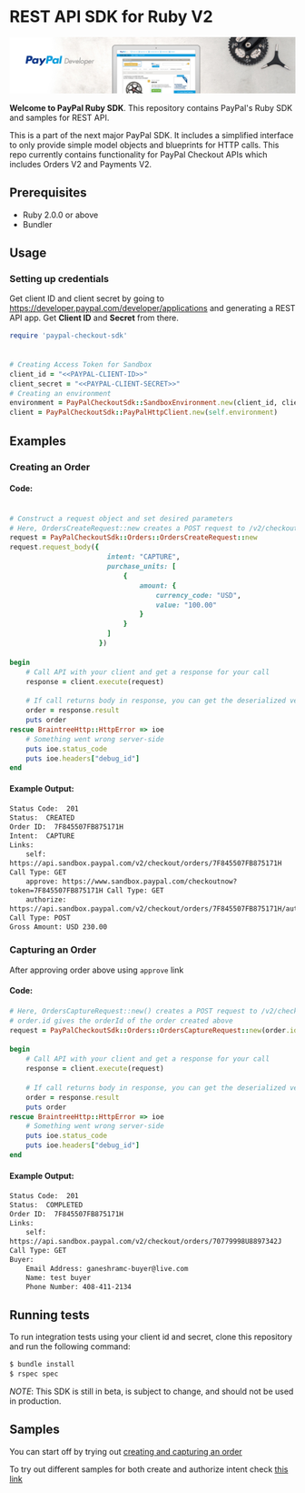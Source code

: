 # REST API SDK for Ruby V2

![Home Image](homepage.jpg)

__Welcome to PayPal Ruby SDK__. This repository contains PayPal's Ruby SDK and samples for REST API.

This is a part of the next major PayPal SDK. It includes a simplified interface to only provide simple model objects and blueprints for HTTP calls. This repo currently contains functionality for PayPal Checkout APIs which includes Orders V2 and Payments V2.

## Prerequisites

- Ruby 2.0.0 or above
- Bundler

## Usage

### Setting up credentials
Get client ID and client secret by going to https://developer.paypal.com/developer/applications and generating a REST API app. Get <b>Client ID</b> and <b>Secret</b> from there.

```ruby
require 'paypal-checkout-sdk'


# Creating Access Token for Sandbox
client_id = "<<PAYPAL-CLIENT-ID>>"
client_secret = "<<PAYPAL-CLIENT-SECRET>>"
# Creating an environment
environment = PayPalCheckoutSdk::SandboxEnvironment.new(client_id, client_secret)
client = PayPalCheckoutSdk::PayPalHttpClient.new(self.environment)
```

## Examples

### Creating an Order

#### Code: 
```ruby

# Construct a request object and set desired parameters
# Here, OrdersCreateRequest::new creates a POST request to /v2/checkout/orders
request = PayPalCheckoutSdk::Orders::OrdersCreateRequest::new
request.request_body({
                        intent: "CAPTURE",
                        purchase_units: [
                            {
                                amount: {
                                    currency_code: "USD",
                                    value: "100.00"
                                }
                            }
                        ]
                      })

begin
    # Call API with your client and get a response for your call
    response = client.execute(request) 
    
    # If call returns body in response, you can get the deserialized version from the result attribute of the response
    order = response.result
    puts order
rescue BraintreeHttp::HttpError => ioe
    # Something went wrong server-side
    puts ioe.status_code
    puts ioe.headers["debug_id"]
end
```

#### Example Output:
```
Status Code:  201
Status:  CREATED
Order ID:  7F845507FB875171H
Intent:  CAPTURE
Links:
	self: https://api.sandbox.paypal.com/v2/checkout/orders/7F845507FB875171H	Call Type: GET
	approve: https://www.sandbox.paypal.com/checkoutnow?token=7F845507FB875171H	Call Type: GET
	authorize: https://api.sandbox.paypal.com/v2/checkout/orders/7F845507FB875171H/authorize	Call Type: POST
Gross Amount: USD 230.00
```

### Capturing an Order
After approving order above using `approve` link

#### Code:
```ruby
# Here, OrdersCaptureRequest::new() creates a POST request to /v2/checkout/orders
# order.id gives the orderId of the order created above
request = PayPalCheckoutSdk::Orders::OrdersCaptureRequest::new(order.id)

begin
    # Call API with your client and get a response for your call
    response = client.execute(request) 
    
    # If call returns body in response, you can get the deserialized version from the result attribute of the response
    order = response.result
    puts order
rescue BraintreeHttp::HttpError => ioe
    # Something went wrong server-side
    puts ioe.status_code
    puts ioe.headers["debug_id"]
end
```

#### Example Output:
```
Status Code:  201
Status:  COMPLETED
Order ID:  7F845507FB875171H
Links: 
	self: https://api.sandbox.paypal.com/v2/checkout/orders/70779998U8897342J	Call Type: GET
Buyer:
	Email Address: ganeshramc-buyer@live.com
	Name: test buyer
	Phone Number: 408-411-2134
```

## Running tests

To run integration tests using your client id and secret, clone this repository and run the following command:
```sh
$ bundle install
$ rspec spec
```

*NOTE*: This SDK is still in beta, is subject to change, and should not be used in production.

## Samples

You can start off by trying out [creating and capturing an order](/samples/capture_intent_examples/run_all.rb)

To try out different samples for both create and authorize intent check [this link](/samples)
